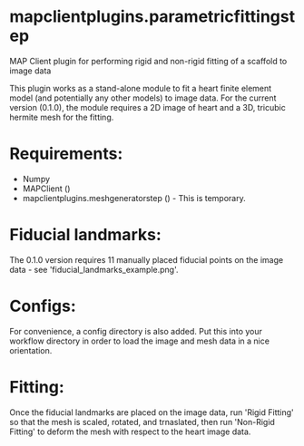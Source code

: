 # mapclientplugins.parametricfittingstep
MAP Client plugin for performing rigid and non-rigid fitting of a scaffold to image data 

This plugin works as a stand-alone module to fit a heart finite element model (and potentially any other models) to image data.
For the current version (0.1.0), the module requires a 2D image of heart and a 3D, tricubic hermite mesh for the fitting. 

# Requirements: 
- Numpy
- MAPClient ()
- mapclientplugins.meshgeneratorstep () - This is temporary.

# Fiducial landmarks: 
The 0.1.0 version requires 11 manually placed fiducial points on the image data - see 'fiducial_landmarks_example.png'.

# Configs:
For convenience, a config directory is also added. Put this into your workflow directory in order to load the image and mesh data
in a nice orientation.

# Fitting: 
Once the fiducial landmarks are placed on the image data, run 'Rigid Fitting' so that the mesh is scaled, rotated, and trnaslated, 
then run 'Non-Rigid Fitting' to deform the mesh with respect to the heart image data.
